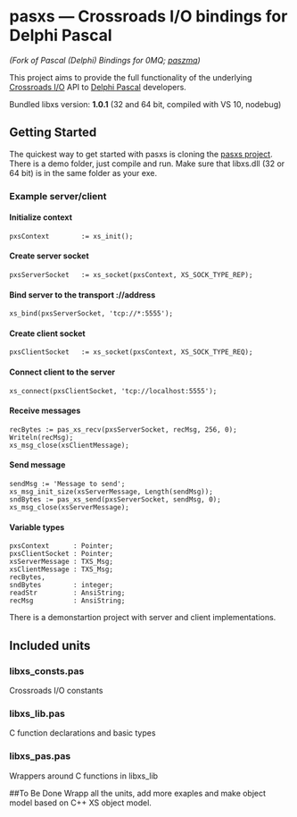 # pasxs &mdash; Crossroads I/O bindings for Delphi Pascal
*(Fork of Pascal (Delphi) Bindings for 0MQ; [paszmq](https://github.com/colinj/paszmq))*

This project aims to provide the full functionality of the underlying [Crossroads I/O](http://www.crossroads.io/) API to [Delphi Pascal](http://www.embarcadero.com/products/delphi) developers.

Bundled libxs version: **1.0.1** (32 and 64 bit, compiled with VS 10, nodebug)

## Getting Started

The quickest way to get started with pasxs is cloning the [pasxs project](https://github.com/mihaelamj/pasxs). There is a demo folder, just compile and run. Make sure that libxs.dll (32 or 64 bit) is in the same folder as your exe.

### Example server/client

#### Initialize context
```pxsContext        := xs_init();```
#### Create server socket
```pxsServerSocket   := xs_socket(pxsContext, XS_SOCK_TYPE_REP);```
#### Bind server to the transport ://address
```xs_bind(pxsServerSocket, 'tcp://*:5555');```


#### Create client socket
```pxsClientSocket   := xs_socket(pxsContext, XS_SOCK_TYPE_REQ);```
#### Connect client to the server
```xs_connect(pxsClientSocket, 'tcp://localhost:5555');```
#### Receive messages
```xs_msg_init(xsClientMessage);
recBytes := pas_xs_recv(pxsServerSocket, recMsg, 256, 0);
Writeln(recMsg);
xs_msg_close(xsClientMessage);
```
#### Send message
```
sendMsg := 'Message to send';
xs_msg_init_size(xsServerMessage, Length(sendMsg));
sndBytes := pas_xs_send(pxsServerSocket, sendMsg, 0);
xs_msg_close(xsServerMessage);
```
#### Variable types
```
pxsContext      : Pointer;
pxsClientSocket : Pointer;
xsServerMessage : TXS_Msg;
xsClientMessage : TXS_Msg;
recBytes,
sndBytes        : integer;
readStr         : AnsiString;
recMsg          : AnsiString;
```

There is a demonstartion project with server and client implementations.


## Included units

### libxs_consts.pas
Crossroads I/O constants 


### libxs_lib.pas
C function declarations and basic types 


### libxs_pas.pas
Wrappers around C functions in libxs_lib

##To Be Done
Wrapp all the units, add more exaples and make object model based on C++ XS object model.

